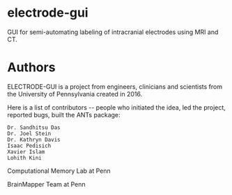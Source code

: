 # electrode-gui
GUI for semi-automating labeling of intracranial electrodes using MRI and CT.

# Authors 
ELECTRODE-GUI is a project from engineers, clinicians and scientists from the University of Pennsylvania created in 2016. 

Here is a list of contributors -- people who initiated the idea, led the project, reported bugs, built the ANTs package:

	Dr. Sandhitsu Das
	Dr. Joel Stein
	Dr. Kathryn Davis
	Isaac Pedisich
	Xavier Islam
	Lohith Kini
	

Computational Memory Lab at Penn

BrainMapper Team at Penn
